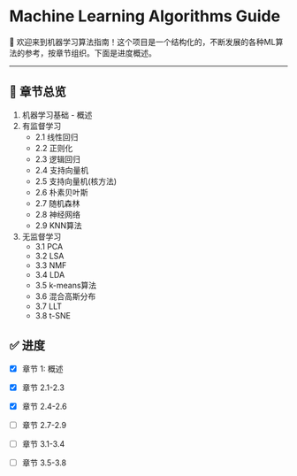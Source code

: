 # Machine Learning Algorithms Guide

🧠 欢迎来到机器学习算法指南！这个项目是一个结构化的，不断发展的各种ML算法的参考，按章节组织。下面是进度概述。

---

## 📖 章节总览

1. 机器学习基础 - 概述
2. 有监督学习
   - 2.1 线性回归
   - 2.2 正则化
   - 2.3 逻辑回归
   - 2.4 支持向量机
   - 2.5 支持向量机(核方法)
   - 2.6 朴素贝叶斯
   - 2.7 随机森林
   - 2.8 神经网络
   - 2.9 KNN算法
3. 无监督学习
   - 3.1 PCA
   - 3.2 LSA
   - 3.3 NMF
   - 3.4 LDA
   - 3.5 k-means算法
   - 3.6 混合高斯分布
   - 3.7 LLT
   - 3.8 t-SNE


## ✅ 进度

- [x] 章节 1: 概述
- [x] 章节 2.1-2.3
- [x] 章节 2.4-2.6
- [ ] 章节 2.7-2.9
- [ ] 章节 3.1-3.4
- [ ] 章节 3.5-3.8

